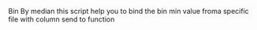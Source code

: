  Bin By median 
  this script help you to bind the bin min value froma specific file with column send to function
